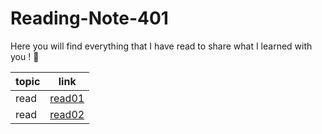 # Reading-Note-401

Here you will find everything that I have read to share what I learned with you ! 💙

 topic          | link  |
| ------------- | ------------- |
| read |[read01](read01.md)  |
| read |[read02](read02.md)  |
